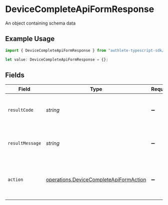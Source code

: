 # DeviceCompleteApiFormResponse

An object containing schema data

## Example Usage

```typescript
import { DeviceCompleteApiFormResponse } from "authlete-typescript-sdk/models/operations";

let value: DeviceCompleteApiFormResponse = {};
```

## Fields

| Field                                                                                            | Type                                                                                             | Required                                                                                         | Description                                                                                      |
| ------------------------------------------------------------------------------------------------ | ------------------------------------------------------------------------------------------------ | ------------------------------------------------------------------------------------------------ | ------------------------------------------------------------------------------------------------ |
| `resultCode`                                                                                     | *string*                                                                                         | :heavy_minus_sign:                                                                               | The code which represents the result of the API call.                                            |
| `resultMessage`                                                                                  | *string*                                                                                         | :heavy_minus_sign:                                                                               | A short message which explains the result of the API call.                                       |
| `action`                                                                                         | [operations.DeviceCompleteApiFormAction](../../models/operations/devicecompleteapiformaction.md) | :heavy_minus_sign:                                                                               | The next action that the authorization server implementation should take.<br/>                   |